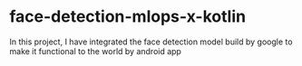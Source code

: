 # face-detection-mlops-x-kotlin
In this project, I have integrated the face detection model build by google to make it functional to the world by android app
